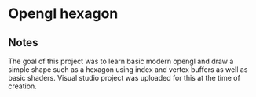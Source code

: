 # Opengl hexagon
## Notes
The goal of this project was to learn basic modern opengl and draw a simple shape such as a hexagon using index and vertex buffers as well as basic shaders. Visual studio project was uploaded for this at the time of creation.
